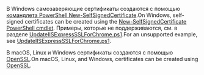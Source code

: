 <span data-ttu-id="bffa6-101">В Windows самозаверяющие сертификаты создаются с помощью [командлета PowerShell New-SelfSignedCertificate](/powershell/module/pkiclient/new-selfsignedcertificate?view=win10-ps).</span><span class="sxs-lookup"><span data-stu-id="bffa6-101">On Windows, self-signed certificates can be created using the [New-SelfSignedCertificate PowerShell cmdlet](/powershell/module/pkiclient/new-selfsignedcertificate?view=win10-ps).</span></span> <span data-ttu-id="bffa6-102">Примеры, которые не поддерживаются, см. в разделе [UpdateIISExpressSSLForChrome.ps1](https://github.com/dotnet/AspNetCore.Docs/tree/master/aspnetcore/includes/make-x509-cert/UpdateIISExpressSSLForChrome.ps1).</span><span class="sxs-lookup"><span data-stu-id="bffa6-102">For an unsupported example, see [UpdateIISExpressSSLForChrome.ps1](https://github.com/dotnet/AspNetCore.Docs/tree/master/aspnetcore/includes/make-x509-cert/UpdateIISExpressSSLForChrome.ps1).</span></span>

<span data-ttu-id="bffa6-103">В macOS, Linux и Windows сертификаты создаются с помощью [OpenSSL](https://www.openssl.org/).</span><span class="sxs-lookup"><span data-stu-id="bffa6-103">On macOS, Linux, and Windows, certificates can be created using [OpenSSL](https://www.openssl.org/).</span></span>
